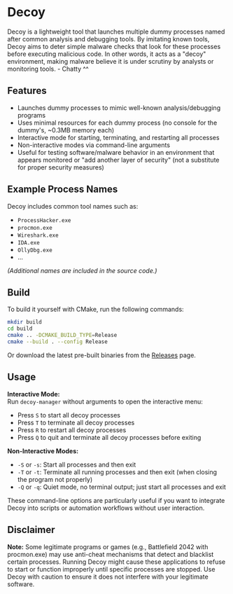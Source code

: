 # Decoy

Decoy is a lightweight tool that launches multiple dummy processes named after common analysis and debugging tools. By imitating known tools, Decoy aims to deter simple malware checks that look for these processes before executing malicious code. In other words, it acts as a "decoy" environment, making malware believe it is under scrutiny by analysts or monitoring tools. - Chatty ^^

## Features

- Launches dummy processes to mimic well-known analysis/debugging programs
- Uses minimal resources for each dummy process (no console for the dummy's, ~0.3MB memory each)
- Interactive mode for starting, terminating, and restarting all processes
- Non-interactive modes via command-line arguments
- Useful for testing software/malware behavior in an environment that appears monitored or "add another layer of security" (not a substitute for proper security measures)

## Example Process Names

Decoy includes common tool names such as:

- `ProcessHacker.exe`
- `procmon.exe`
- `Wireshark.exe`
- `IDA.exe`
- `OllyDbg.exe`
- ...

*(Additional names are included in the source code.)*

## Build

To build it yourself with CMake, run the following commands:

```bash
mkdir build
cd build
cmake .. -DCMAKE_BUILD_TYPE=Release
cmake --build . --config Release
```

Or download the latest pre-built binaries from the [Releases](https://github.com/EvickaStudio/decoy/releases/latest) page.

## Usage

**Interactive Mode:**  
Run `decoy-manager` without arguments to open the interactive menu:

- Press `S` to start all decoy processes
- Press `T` to terminate all decoy processes
- Press `R` to restart all decoy processes
- Press `Q` to quit and terminate all decoy processes before exiting

**Non-Interactive Modes:**

- `-S` or `-s`: Start all processes and then exit
- `-T` or `-t`: Terminate all running processes and then exit (when closing the program not properly)
- `-Q` or `-q`: Quiet mode, no terminal output; just start all processes and exit

These command-line options are particularly useful if you want to integrate Decoy into scripts or automation workflows without user interaction.

## Disclaimer

**Note:** Some legitimate programs or games (e.g., Battlefield 2042 with procmon.exe) may use anti-cheat mechanisms that detect and blacklist certain processes. Running Decoy might cause these applications to refuse to start or function improperly until specific processes are stopped. Use Decoy with caution to ensure it does not interfere with your legitimate software.

